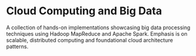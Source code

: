# Cloud Computing and Big Data
A collection of hands-on implementations showcasing big data processing techniques using Hadoop MapReduce and Apache Spark. Emphasis is on scalable, distributed computing and foundational cloud architecture patterns.
